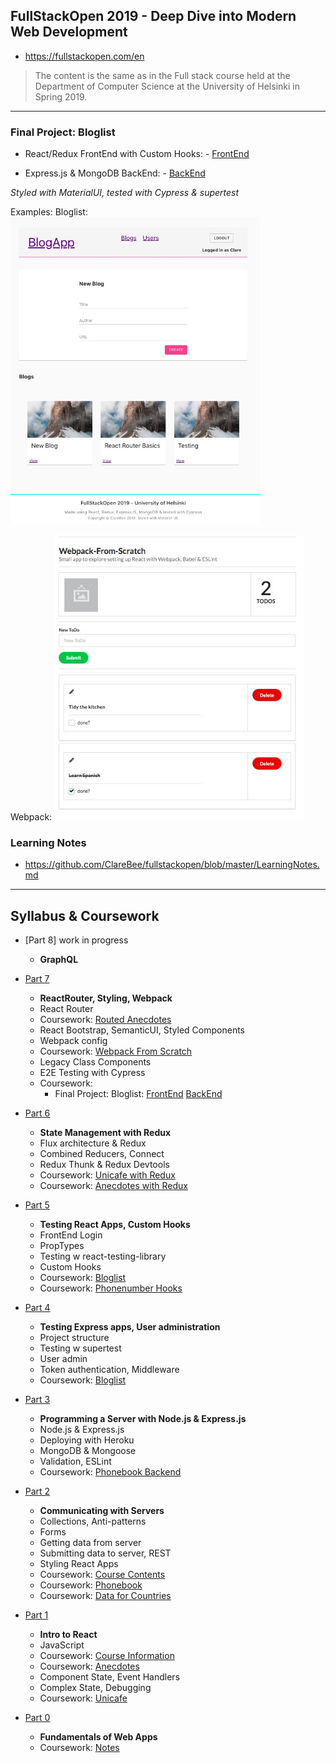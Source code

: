 ## FullStackOpen 2019 - Deep Dive into Modern Web Development
- https://fullstackopen.com/en

> The content is the same as in the Full stack course held at the Department of Computer Science at the University of Helsinki in Spring 2019.

___

### Final Project: Bloglist
- React/Redux FrontEnd with Custom Hooks: - [FrontEnd](https://github.com/ClareBee/fullstackopen/tree/master/07/bloglist_frontend_redux)

- Express.js & MongoDB BackEnd: - [BackEnd](https://github.com/ClareBee/fullstackopen/tree/master/07/blog_list_backend)

*Styled with MaterialUI, tested with Cypress & supertest*

Examples:
Bloglist:
<img src="assets/bloglist.jpg" alt="login" width="400"/>

Webpack:
<img src="assets/webpack.jpg" alt="login" width="400"/>


### Learning Notes

- https://github.com/ClareBee/fullstackopen/blob/master/LearningNotes.md
___

## Syllabus & Coursework
- [Part 8] work in progress
  * **GraphQL**
  
- [Part 7](https://github.com/ClareBee/fullstackopen/tree/master/07)
  * **ReactRouter, Styling, Webpack**
  * React Router
  * Coursework: [Routed Anecdotes](https://github.com/ClareBee/fullstackopen/tree/master/07/routed-anecdotes)
  * React Bootstrap, SemanticUI, Styled Components
  * Webpack config
  * Coursework: [Webpack From Scratch](https://github.com/ClareBee/fullstackopen/tree/master/07/webpack_from_scratch)
  * Legacy Class Components
  * E2E Testing with Cypress
  * Coursework:
    - Final Project: Bloglist:
      [FrontEnd](https://github.com/ClareBee/fullstackopen/tree/master/07/bloglist_frontend_redux)
      [BackEnd](https://github.com/ClareBee/fullstackopen/tree/master/07/blog_list_backend)

- [Part 6](https://github.com/ClareBee/fullstackopen/tree/master/06)
  * **State Management with Redux**
  * Flux architecture & Redux
  * Combined Reducers, Connect
  * Redux Thunk & Redux Devtools
  * Coursework: [Unicafe with Redux](https://github.com/ClareBee/fullstackopen/tree/master/06/unicafe-redux)
  * Coursework: [Anecdotes with Redux](https://github.com/ClareBee/fullstackopen/tree/master/06/redux-anecdotes)
  
- [Part 5](https://github.com/ClareBee/fullstackopen/tree/master/04_05)
  * **Testing React Apps, Custom Hooks**
  * FrontEnd Login
  * PropTypes
  * Testing w react-testing-library
  * Custom Hooks
  * Coursework: [Bloglist](https://github.com/ClareBee/fullstackopen/tree/master/04_05/bloglist-frontend)
  * Coursework: [Phonenumber Hooks](https://github.com/ClareBee/fullstackopen/tree/master/04_05/phonenumber_hooks)
  
- [Part 4](https://github.com/ClareBee/fullstackopen/tree/master/04_05)
  * **Testing Express apps, User administration**
  * Project structure
  * Testing w supertest
  * User admin
  * Token authentication, Middleware
  * Coursework: [Bloglist](https://github.com/ClareBee/fullstackopen/tree/master/04_05/blog_list)
  
- [Part 3](https://github.com/ClareBee/fullstackopen/tree/master/03)
  * **Programming a Server with Node.js & Express.js**
  * Node.js & Express.js
  * Deploying with Heroku
  * MongoDB & Mongoose
  * Validation, ESLint
  * Coursework: [Phonebook Backend](https://github.com/ClareBee/fullstackopen/tree/master/03/phonebook_backend)
  
- [Part 2](https://github.com/ClareBee/fullstackopen/tree/master/02)
  * **Communicating with Servers**
  * Collections, Anti-patterns
  * Forms
  * Getting data from server
  * Submitting data to server, REST
  * Styling React Apps
  * Coursework: [Course Contents](https://github.com/ClareBee/fullstackopen/tree/master/02/course-contents)
  * Coursework: [Phonebook](https://github.com/ClareBee/fullstackopen/tree/master/02/phonebook)
  * Coursework: [Data for Countries](https://github.com/ClareBee/fullstackopen/tree/master/02/data-for-countries)
  
- [Part 1](https://github.com/ClareBee/fullstackopen/tree/master/01)
  * **Intro to React**
  * JavaScript
  * Coursework: [Course Information](https://github.com/ClareBee/fullstackopen/tree/master/01/courseinfo/newcourseinfo)
  * Coursework: [Anecdotes](https://github.com/ClareBee/fullstackopen/tree/master/01/anecdotes)
  * Component State, Event Handlers
  * Complex State, Debugging
  * Coursework: [Unicafe](https://github.com/ClareBee/fullstackopen/tree/master/01/unicafe)
  
- [Part 0](https://github.com/ClareBee/fullstackopen/tree/master/00_Fundamentals_of_Web_Apps)
  * **Fundamentals of Web Apps**
  * Coursework: [Notes](https://github.com/ClareBee/fullstackopen/tree/master/00_Fundamentals_of_Web_Apps)








